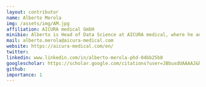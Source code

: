 ```yaml
---
layout: contributor
name: Alberto Merola
img: /assets/img/AM.jpg 
affiliation: AICURA medical GmbH
minibio: Alberto is Head of Data Science at AICURA medical, where he and his team are working on a secure and scalable runtime environment for AI algorithms. His exoertise is in machine learning and neuroimaging.
mail: alberto.merola@aicura-medical.com
website: https://aicura-medical.com/en/
twitter: 
linkedin: www.linkedin.com/in/alberto-merola-phd-04bb25b8 
googlescholar: https://scholar.google.com/citations?user=JBbuxdUAAAAJ&hl=en
github:
importance: 1
---
```


